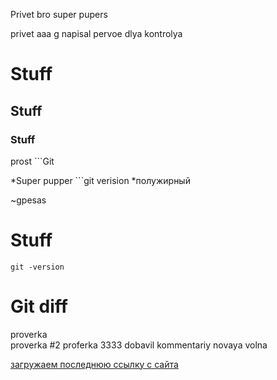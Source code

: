 Privet bro 
super pupers

privet 
aaa
g
napisal pervoe dlya kontrolya
# Stuff 
## Stuff 
### Stuff 
prost ```Git


*Super pupper  ```git verision 
*полужирный 


~gpesas

# Stuff
```git -version```

# Git diff
proverka   
proverka #2
proferka 3333
dobavil kommentariy
novaya volna

[загружаем последнюю ссылку с сайта](ссылка)
